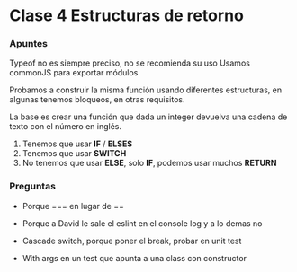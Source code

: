 # Clase 4 Estructuras de retorno

### Apuntes
Typeof no es siempre preciso, no se recomienda su uso
Usamos commonJS para exportar módulos

Probamos a construir la misma función usando diferentes estructuras, en algunas tenemos bloqueos, en otras requisitos.

La base es crear una función que dada un integer devuelva una cadena de texto con el número en inglés.

1. Tenemos que usar **IF** / **ELSES**
2. Tenemos que usar **SWITCH**
3. No tenemos que usar **ELSE**, solo **IF**, podemos usar muchos **RETURN**

### Preguntas

- Porque === en lugar de ==

- Porque a David le sale el eslint en el console log y a lo demas no

- Cascade switch, porque poner el break, probar en unit test

- With args en un test que apunta a una class con constructor